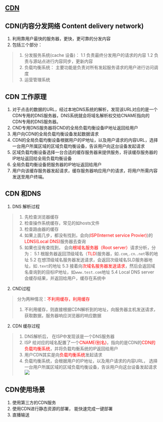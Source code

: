 ## [CDN](https://www.yuque.com/cuggz/interview/lph6i8)

## CDN(内容分发网络 Content delivery network)
1. 利用靠用户最快的服务器，更快，更可靠的分发内容
2. 包括三个部分：
> 1. 分发服务系统(cache 设备)：
> 1.1 负责最终分发用户的请求的内容
> 1.2 负责与源站点进行内容同步，更新内容
> 2. 负载均衡系统： 主要功能是负责对所有发起服务请求的用户进行访问调度
> 3. 运营管理系统
## CDN 工作原理
1. 对于点击的数据的URL，经过本地DNS系统的解析，发现该URL对应的是一个CDN专用的DNS服务器，DNS系统就会将域名解析权交给CNAME指向的CDN专用的DNS服务器。
2. CND专用DNS服务器将CND的全局负载均衡设备IP地址返回给用户
3. 用户向CDN的全局负载均衡设备发起数据请求
4. CDN的全局负载均衡设备根据用户的IP地址，以及用户请求的内容URL，选择一台用户所属区域的区域负载均衡设备，告诉用户向这台设备发起请求
5. 区域负载均衡设备选择一台合适的缓存服务器来提供服务，将该缓存服务器的IP地址返回给全局负载均衡设备
6. 全局负载均衡设备把服务器的IP地址返回给用户
7. 用户向该缓存服务器发起请求，缓存服务器响应用户的请求，将用户所需内容发送至用户终端。

## CDN 和DNS
1. DNS 解析过程
> 1. 先检查浏览器缓存
> 2. 检查操作系统缓存，常见的如hosts文件
> 3. 检查路由器的缓存
> 4. 如果上面几步，都没有找到，会向(<font color=red>ISP(Internet service Provier)</font>)的<font color=red>LDNS(Local DNS)</font>服务器去查询
> 5. 如果也没有查找到， 会向<font color=red>根域名服务器（Root server）</font>请求分析，分为：
> 5.1 根服务器返回顶级域名（<font color=red>TLD</font>)服务器，如`.com`,`.cn`.`.net`等的地址
> 5.2 在想顶级域名服务器发送请求，会返回次级域名<font color>SLD</font>服务器地址，如`.text`的地址
> 5.3 接着向<font color=red>次域名服务器发送请求</font>，然后会返回域名查询到的目标IP地址，如`www.test.com`地址
> 5.4 Local DNS server 会缓存结果，并返回给用户，缓存在系统中
2. CND过程
> 分为两种情况：<font color=red>不利用缓存，利用缓存</font>
> 1. 不利用缓存，则直接根据CDN解析到的地址，向服务器主机发送请求，获取数据，服务器响应浏览器的响应数据
 
2. CDN 缓存过程
> 1. DNS解析后， 在ISP中发现该是一个DNS服务器
> 2. ISP 给对应的域名配置了一个<font color=red>CNAME(别名)</font>，指向的是CDN的<font color=red>CDN的负载均衡系统</font>，并将负载均衡系统的IP返回给用户
> 3. 用户CDN其实是向<font color=red>负载均衡系统</font>发起请求
> 4. 负载均衡系统，会根据用户的IP地址，以及用户请求的内容URL， 选择一台用户所属区域的区域负载均衡设备，告诉用户向这台设备发起请求
![](https://cdn.nlark.com/yuque/0/2020/png/1500604/1603966294889-153271b5-4b9f-4470-b05f-c7a9f030d043.png?x-oss-process=image%2Fresize%2Cw_1875%2Climit_0)

## CDN使用场景
1. 使用第三方的CDN服务
2. 使用CDN进行静态资源的部署， 能快速完成一键部署
3. 直播输送

